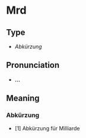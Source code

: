 # Mrd
## Type
- _Abkürzung_
## Pronunciation
- **_…_**
## Meaning
### Abkürzung
- [1] Abkürzung für Milliarde
